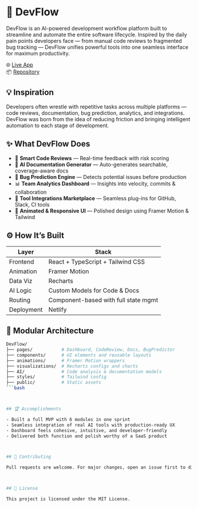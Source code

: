 # 🚀 DevFlow

DevFlow is an AI-powered development workflow platform built to streamline and automate the entire software lifecycle. Inspired by the daily pain points developers face — from manual code reviews to fragmented bug tracking — DevFlow unifies powerful tools into one seamless interface for maximum productivity.

🌐 [Live App](https://cheery-selkie-59ac31.netlify.app/)  
📦 [Repository](https://github.com/yashwanths814/DevFlow)



## 💡 Inspiration

Developers often wrestle with repetitive tasks across multiple platforms — code reviews, documentation, bug prediction, analytics, and integrations. DevFlow was born from the idea of reducing friction and bringing intelligent automation to each stage of development.



## ✨ What DevFlow Does

- 🧠 **Smart Code Reviews** — Real-time feedback with risk scoring
- 📄 **AI Documentation Generator** — Auto-generates searchable, coverage-aware docs
- 🐞 **Bug Prediction Engine** — Detects potential issues before production
- 📊 **Team Analytics Dashboard** — Insights into velocity, commits & collaboration
- 🛒 **Tool Integrations Marketplace** — Seamless plug-ins for GitHub, Slack, CI tools
- 🎨 **Animated & Responsive UI** — Polished design using Framer Motion & Tailwind



## ⚙️ How It’s Built

| Layer       | Stack                              |
|------------|-------------------------------------|
| Frontend   | React + TypeScript + Tailwind CSS   |
| Animation  | Framer Motion                       |
| Data Viz   | Recharts                            |
| AI Logic   | Custom Models for Code & Docs       |
| Routing    | Component-based with full state mgmt|
| Deployment | Netlify                             |



## 📁 Modular Architecture

```bash
DevFlow/
├── pages/           # Dashboard, CodeReview, Docs, BugPredictor
├── components/      # UI elements and reusable layouts
├── animations/      # Framer Motion wrappers
├── visualizations/  # Recharts configs and charts
├── AI/              # Code analysis & documentation models
├── styles/          # Tailwind config
├── public/          # Static assets
```bash



## 🏆 Accomplishments

- Built a full MVP with 6 modules in one sprint
- Seamless integration of real AI tools with production-ready UX
- Dashboard feels cohesive, intuitive, and developer-friendly
- Delivered both function and polish worthy of a SaaS product



## 📣 Contributing

Pull requests are welcome. For major changes, open an issue first to discuss.



## 📄 License

This project is licensed under the MIT License.
